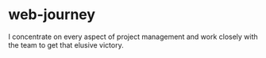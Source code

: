 # web-journey

I concentrate on every aspect of project management and work closely with the team to get that elusive victory.
